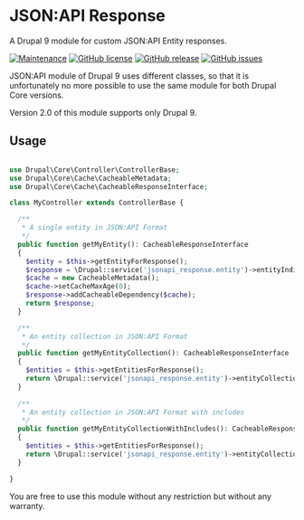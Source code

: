 # JSON:API Response

A Drupal 9 module for custom JSON:API Entity responses.

[![Maintenance](https://img.shields.io/badge/Maintained%3F-yes-green.svg)](https://GitHub.com/attus74/jsonapi_response/graphs/commit-activity)
[![GitHub license](https://img.shields.io/github/license/attus74/jsonapi_response.svg)](https://github.com/attus74/jsonapi_response/blob/master/LICENSE)
[![GitHub release](https://img.shields.io/github/release/attus74/jsonapi_response.svg)](https://GitHub.com/attus74/jsonapi_response/releases/)
[![GitHub issues](https://img.shields.io/github/issues/attus74/jsonapi_response.svg)](https://GitHub.com/attus74/jsonapi_response/issues/)

JSON:API module of Drupal 9 uses different classes, so that it is unfortunately no more possible 
to use the same module for both Drupal Core versions. 

Version 2.0 of this module supports only Drupal 9.

## Usage

```php

use Drupal\Core\Controller\ControllerBase;
use Drupal\Core\Cache\CacheableMetadata;
use Drupal\Core\Cache\CacheableResponseInterface;

class MyController extends ControllerBase {

  /**
   * A single entity in JSON:API Format
   */
  public function getMyEntity(): CacheableResponseInterface
  {
    $entity = $this->getEntityForResponse();
    $response = \Drupal::service('jsonapi_response.entity')->entityIndividualResponse($entity);
    $cache = new CacheableMetadata();
    $cache->setCacheMaxAge(0);
    $response->addCacheableDependency($cache);
    return $response;
  }

  /**
   * An entity collection in JSON:API Format
   */
  public function getMyEntityCollection(): CacheableResponseInterface
  {
    $entities = $this->getEntitiesForResponse();
    return \Drupal::service('jsonapi_response.entity')->entityCollectionResponse($entities);
  }
 
  /**
   * An entity collection in JSON:API Format with includes
   */
  public function getMyEntityCollectionWithIncludes(): CacheableResponseInterface
  {
    $entities = $this->getEntitiesForResponse();
    return \Drupal::service('jsonapi_response.entity')->entityCollectionResponse($entities, [$fieldName1, $fieldName2]);
  }

}

```

You are free to use this module without any restriction but without any warranty. 
